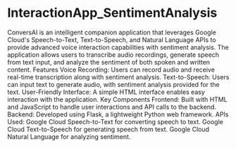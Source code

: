 # InteractionApp_SentimentAnalysis
ConversAI is an intelligent companion application that leverages Google Cloud's Speech-to-Text, Text-to-Speech, and Natural Language APIs to provide advanced voice interaction capabilities with sentiment analysis. The application allows users to transcribe audio recordings, generate speech from text input, and analyze the sentiment of both spoken and written content.
Features
Voice Recording: Users can record audio and receive real-time transcription along with sentiment analysis.
Text-to-Speech: Users can input text to generate audio, with sentiment analysis provided for the text.
User-Friendly Interface: A simple HTML interface enables easy interaction with the application.
Key Components
Frontend: Built with HTML and JavaScript to handle user interactions and API calls to the backend.
Backend: Developed using Flask, a lightweight Python web framework.
APIs Used:
Google Cloud Speech-to-Text for converting speech to text.
Google Cloud Text-to-Speech for generating speech from text.
Google Cloud Natural Language for analyzing sentiment.

